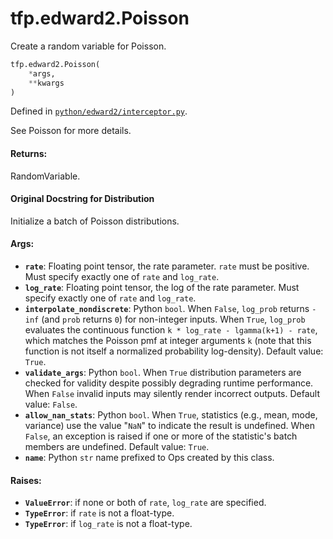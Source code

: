 <div itemscope itemtype="http://developers.google.com/ReferenceObject">
<meta itemprop="name" content="tfp.edward2.Poisson" />
<meta itemprop="path" content="Stable" />
</div>

# tfp.edward2.Poisson

Create a random variable for Poisson.

``` python
tfp.edward2.Poisson(
    *args,
    **kwargs
)
```



Defined in [`python/edward2/interceptor.py`](https://github.com/tensorflow/probability/tree/master/tensorflow_probability/python/edward2/interceptor.py).

<!-- Placeholder for "Used in" -->

See Poisson for more details.

#### Returns:

  RandomVariable.

#### Original Docstring for Distribution

Initialize a batch of Poisson distributions.


#### Args:

* <b>`rate`</b>: Floating point tensor, the rate parameter. `rate` must be positive.
    Must specify exactly one of `rate` and `log_rate`.
* <b>`log_rate`</b>: Floating point tensor, the log of the rate parameter.
    Must specify exactly one of `rate` and `log_rate`.
* <b>`interpolate_nondiscrete`</b>: Python `bool`. When `False`,
    `log_prob` returns `-inf` (and `prob` returns `0`) for non-integer
    inputs. When `True`, `log_prob` evaluates the continuous function
    `k * log_rate - lgamma(k+1) - rate`, which matches the Poisson pmf
    at integer arguments `k` (note that this function is not itself
    a normalized probability log-density).
    Default value: `True`.
* <b>`validate_args`</b>: Python `bool`. When `True` distribution
    parameters are checked for validity despite possibly degrading runtime
    performance. When `False` invalid inputs may silently render incorrect
    outputs.
    Default value: `False`.
* <b>`allow_nan_stats`</b>: Python `bool`. When `True`, statistics
    (e.g., mean, mode, variance) use the value "`NaN`" to indicate the
    result is undefined. When `False`, an exception is raised if one or
    more of the statistic's batch members are undefined.
    Default value: `True`.
* <b>`name`</b>: Python `str` name prefixed to Ops created by this class.


#### Raises:

* <b>`ValueError`</b>: if none or both of `rate`, `log_rate` are specified.
* <b>`TypeError`</b>: if `rate` is not a float-type.
* <b>`TypeError`</b>: if `log_rate` is not a float-type.